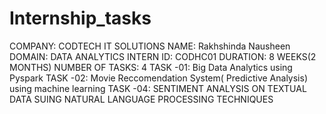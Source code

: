 # Internship_tasks
COMPANY: CODTECH IT SOLUTIONS
NAME: Rakhshinda Nausheen
DOMAIN: DATA ANALYTICS
INTERN ID: CODHC01
DURATION: 8 WEEKS(2 MONTHS)
NUMBER OF TASKS: 4
TASK -01: Big Data Analytics using Pyspark 
TASK -02: Movie Reccomendation System( Predictive Analysis) using machine learning
TASK -04: SENTIMENT ANALYSIS ON TEXTUAL DATA SUING NATURAL LANGUAGE PROCESSING TECHNIQUES 

